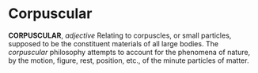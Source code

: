 # Corpuscular

**CORPUSCULAR**, _adjective_ Relating to corpuscles, or small particles, supposed to be the constituent materials of all large bodies. The _corpuscular_ philosophy attempts to account for the phenomena of nature, by the motion, figure, rest, position, etc., of the minute particles of matter.